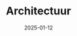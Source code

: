 ---
date: 2025-01-12
title: Architectuur
categories: ["Architectuur", "Gebouwen"]
resources:
  - src: photograph_of_architecture_in_the_netherlands_rotterdam_986c1307-141d-42b9-8a8b-64f2896a1d8e.png
    params:
      cover: true
---